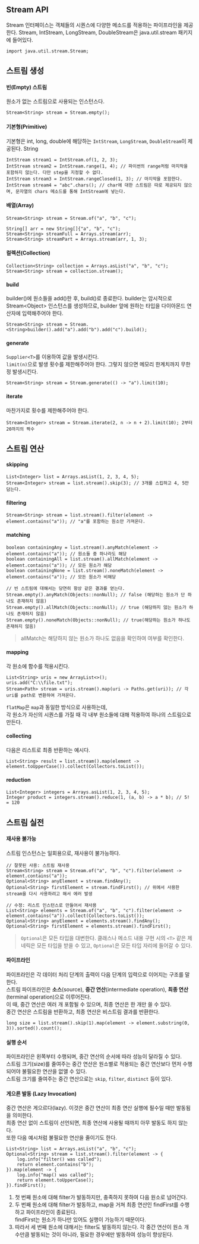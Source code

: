 ## Stream API
Stream 인터페이스는 객체들의 시퀀스에 다양한 메소드를 적용하는 파이프라인을 제공한다.
Stream, IntStream, LongStream, DoubleStream은 java.util.stream 패키지에 들어있다.
```
import java.util.stream.Stream;
```

## 스트림 생성
#### 빈(Empty) 스트림
원소가 없는 스트림으로 사용되는 인스턴스다.
```
Stream<String> stream = Stream.empty();
```
#### 기본형(Primitive)
기본형은 int, long, double에 해당하는 `IntStream`, `LongStream`, `DoubleStream`이 제공된다.
String
```
IntStream stream1 = IntStream.of(1, 2, 3);
IntStream stream2 = IntStream.range(1, 4); // 파이썬의 range처럼 마지막을 포함하지 않는다. 다만 step을 지정할 수 없다.
IntStream stream3 = IntStream.rangeClosed(1, 3); // 마지막을 포함한다.
IntStream stream4 = "abc".chars(); // char에 대한 스트림은 따로 제공되지 않으며, 문자열의 chars 메소드를 통해 IntStream에 넣는다.
```
#### 배열(Array)
```
Stream<String> stream = Stream.of("a", "b", "c");

String[] arr = new String[]{"a", "b", "c");
Stream<String> streamFull = Arrays.stream(arr);
Stream<String> streamPart = Arrays.stream(arr, 1, 3);
```
#### 컬렉션(Collection)
```
Collection<String> collection = Arrays.asList("a", "b", "c");
Stream<String> stream = collection.stream();
```
#### build
builder()에 원소들을 add()한 후, build()로 종료한다.
builder는 암시적으로 Stream\<Object> 인스턴스를 생성하므로, builder 앞에 원하는 타입을 다이아몬드 연산자에 입력해주어야 한다.
```
Stream<String> stream = Stream.<String>builder().add("a").add("b").add("c").build();
```
#### generate
`Supplier<T>`를 이용하여 값을 발생시킨다.  
`limit(n)`으로 발생 횟수를 제한해주어야 한다. 그렇지 않으면 메모리 한계치까지 무한정 발생시킨다.
```
Stream<String> stream = Stream.generate(() -> "a").limit(10);
```
#### iterate
마찬가지로 횟수를 제한해주어야 한다.
```
Stream<Integer> stream = Stream.iterate(2, n -> n + 2).limit(10); 2부터 20까지의 짝수
```

## 스트림 연산
#### skipping
```
List<Integer> list = Arrays.asList(1, 2, 3, 4, 5);
Stream<Integer> stream = list.stream().skip(3); // 3개를 스킵하고 4, 5만 담는다.
```
#### filtering
```
Stream<String> stream = list.stream().filter(element -> element.contains("a")); // "a"를 포함하는 원소만 가져온다.
```
#### matching
```
boolean containingAny = list.stream().anyMatch(element -> element.contains("a")); // 원소들 중 하나라도 해당
boolean containingAll = list.stream().allMatch(element -> element.contains("a")); // 모든 원소가 해당
boolean containingNone = list.stream().noneMatch(element -> element.contains("a")); // 모든 원소가 비해당

// 빈 스트림에 대해서는 당연히 항상 같은 결과를 얻는다.
Stream.empty().anyMatch(Objects::nonNull); // false (해당하는 원소가 단 하나도 존재하지 않음)
Stream.empty().allMatch(Objects::nonNull); // true (해당하지 않는 원소가 하나도 존재하지 않음)
Stream.empty().noneMatch(Objects::nonNull); // true(해당하는 원소가 하나도 존재하지 않음)
```
> allMatch는 해당하지 않는 원소가 하나도 없음을 확인하여 여부를 확인한다.
#### mapping
각 원소에 함수를 적용시킨다.
```
List<String> uris = new ArrayList<>();
uris.add("C:\\file.txt");
Stream<Path> stream = uris.stream().map(uri -> Paths.get(uri)); // 각 uri를 path로 변환하여 가져온다.
```
`flatMap`은 `map`과 동일한 방식으로 사용하는데,  
각 원소가 자신의 시퀀스를 가질 때 각 내부 원소들에 대해 적용하여 하나의 스트림으로 만든다.
#### collecting
다음은 리스트로 최종 반환하는 예시다.
```
List<String> result = list.stream().map(element -> element.toUpperCase()).collect(Collectors.toList());
```
#### reduction
```
List<Integer> integers = Arrays.asList(1, 2, 3, 4, 5);
Integer product = integers.stream().reduce(1, (a, b) -> a * b); // 5! = 120
```

## 스트림 실전
#### 재사용 불가능
스트림 인스턴스는 일회용으로, 재사용이 불가능하다.
```
// 잘못된 사용: 스트림 재사용
Stream<String> stream = Stream.of("a", "b", "c").filter(element -> element.contains("a"));
Optional<String> anyElement = stream.findAny();
Optional<String> firstElement = stream.findFirst(); // 위에서 사용한 stream을 다시 사용하려고 해서 에러 발생

// 수정: 리스트 인스턴스로 만들어서 재사용
List<String> elements = Stream.of("a", "b", "c").filter(element -> element.contains("a")).collect(Collectors.toList());
Optional<String> anyElement = elements.stream().findAny();
Optional<String> firstElement = elements.stream().findFirst();
```
> `Optional`은 모든 타입을 대변한다.
> 클래스나 메소드 내용 구현 시의 `<T>` 같은 제네릭은 모든 타입을 받을 수 있고,
> `Optional`은 모든 타입 자리에 들어갈 수 있다.
#### 파이프라인
파이프라인은 각 데이터 처리 단계의 출력이 다음 단계의 입력으로 이어지는 구조를 말한다.  
스트림 파이프라인은 **소스**(source), **중간 연산**(intermediate operation), **최종 연산**(terminal operation)으로 이루어진다.  
이 때, 중간 연산은 여러 개 포함될 수 있으며, 최종 연산은 한 개만 쓸 수 있다.  
중간 연산은 스트림을 반환하고, 최종 연산은 비스트림 결과를 반환한다.
```
long size = list.stream().skip(1).map(element -> element.substring(0, 3)).sorted().count();
```
#### 실행 순서
파이프라인은 왼쪽부터 수행되며, 중간 연산의 순서에 따라 성능이 달라질 수 있다.  
스트림 크기(size)를 줄여주는 중간 연산은 원소별로 적용되는 중간 연산보다 먼저 수행되어야 불필요한 연산을 없앨 수 있다.  
스트림 크기를 줄여주는 중간 연산으로는 `skip`, `filter`, `distinct` 등이 있다.

#### 게으른 발동 (Lazy Invocation)
중간 연산은 게으르다(lazy). 이것은 중간 연산이 최종 연산 실행에 필수일 때만 발동됨을 의미한다.  
최종 연산 없이 스트림이 선언되면, 최종 연산에 사용될 때까지 아무 발동도 하지 않는다.  
또한 다음 예시처럼 불필요한 연산을 줄이기도 한다.
```
List<String> list = Arrays.asList("a", "b", "c");
Optional<String> stream = list.stream().filter(element -> {
    log.info("filter() was called");
    return element.contains("b");
}).map(element -> {
    log.info("map() was called");
    return element.toUpperCase();
}).findFirst();
```
1) 첫 번째 원소에 대해 filter가 발동하지만, 충족하지 못하여 다음 원소로 넘어간다.
2) 두 번째 원소에 대해 filter가 발동하고, map을 거쳐 최종 연산인 findFirst를 수행하고 파이프라인이 종료된다.  
findFirst는 원소가 하나만 있어도 실행이 가능하기 때문이다.
3) 따라서 세 번째 원소에 대해서는 filter도 발동하지 않는다.
각 중간 연산이 원소 개수만큼 발동되는 것이 아니라, 필요한 경우에만 발동하여 성능이 향상된다.
